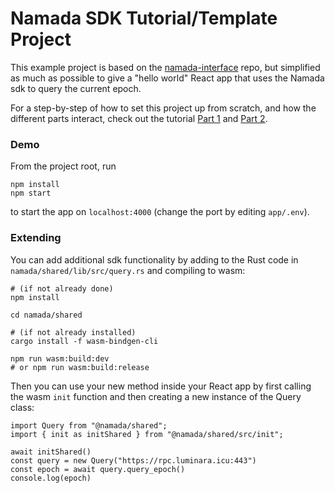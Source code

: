 # Namada SDK Tutorial/Template Project

This example project is based on the [namada-interface](https://github.com/anoma/namada-interface/tree/main) repo, but simplified as much as possible to give a "hello world" React app that uses the Namada sdk to query the current epoch.  

For a step-by-step of how to set this project up from scratch, and how the different parts interact, check out the tutorial [Part 1](https://hackmd.io/rgf-magIRUqyW9ObjQp3Ww) and [Part 2](https://hackmd.io/rgf-magIRUqyW9ObjQp3Ww).  

### Demo
From the project root, run
```
npm install
npm start
```
to start the app on `localhost:4000` (change the port by editing `app/.env`).

### Extending

You can add additional sdk functionality by adding to the Rust code in `namada/shared/lib/src/query.rs` and compiling to wasm:  
```
# (if not already done)
npm install

cd namada/shared

# (if not already installed)
cargo install -f wasm-bindgen-cli

npm run wasm:build:dev
# or npm run wasm:build:release
```



Then you can use your new method inside your React app by first calling the wasm `init` function and then creating a new instance of the Query class:
```
import Query from "@namada/shared";
import { init as initShared } from "@namada/shared/src/init";

await initShared()
const query = new Query("https://rpc.luminara.icu:443")
const epoch = await query.query_epoch()
console.log(epoch)
```